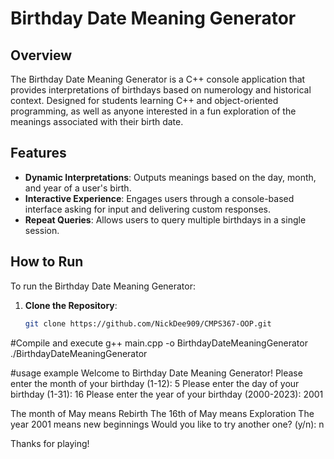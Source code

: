 # Birthday Date Meaning Generator

## Overview
The Birthday Date Meaning Generator is a C++ console application that provides interpretations of birthdays based on numerology and historical context. Designed for students learning C++ and object-oriented programming, as well as anyone interested in a fun exploration of the meanings associated with their birth date.

## Features
- **Dynamic Interpretations**: Outputs meanings based on the day, month, and year of a user's birth.
- **Interactive Experience**: Engages users through a console-based interface asking for input and delivering custom responses.
- **Repeat Queries**: Allows users to query multiple birthdays in a single session.

## How to Run
To run the Birthday Date Meaning Generator:

1. **Clone the Repository**: 
   ```bash
   git clone https://github.com/NickDee909/CMPS367-OOP.git

#Compile and execute 
g++ main.cpp -o BirthdayDateMeaningGenerator
./BirthdayDateMeaningGenerator

#usage example
Welcome to Birthday Date Meaning Generator!
Please enter the month of your birthday (1-12): 5
Please enter the day of your birthday (1-31): 16
Please enter the year of your birthday (2000-2023): 2001

The month of May means Rebirth
The 16th of May means Exploration
The year 2001 means new beginnings
Would you like to try another one? (y/n): n

Thanks for playing!

#